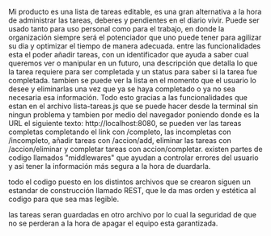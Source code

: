 Mi producto es una lista de tareas editable, es una gran alternativa a la hora de administrar las tareas, deberes y pendientes en el diario vivir.
Puede ser usado tanto para uso personal como para el trabajo, en donde la organización siempre será el potenciador que uno puede tener para agilizar su dia y optimizar el tiempo de manera adecuada.
entre las funcionalidades esta el poder añadir tareas, con un identificador que ayuda a saber cual queremos ver o manipular en un futuro, una descripción que detalla lo que la tarea requiere para ser completada y un status para saber si la tarea fue completada.
tambien se puede ver la lista en el momento que el usuario lo desee y eliminarlas una vez que ya se haya completado o ya no sea necesaria esa información.
Todo esto gracias a las funcionalidades que estan en el archivo lista-tareas.js que se puede hacer desde la terminal sin ningun problema y tambien por medio del navegador poniendo donde es la URL el siguiente texto: http://localhost:8080, se pueden ver las tareas completas completando el link con /completo, las incompletas con /incompleto, añadir tareas con /accion/add, eliminar las tareas con /accion/eliminar y completar tareas con accion/completar.
existen partes de codigo llamados "middlewares" que ayudan a controlar errores del usuario y asi tener la información más segura a la hora de duardarla.

todo el codigo puesto en los distintos archivos que se crearon siguen un estandar de construcción llamado REST, que le da mas orden y estética al codigo para que sea mas legible.

las tareas seran guardadas en otro archivo por lo cual la seguridad de que no se perderan a la hora de apagar el equipo esta garantizada.

